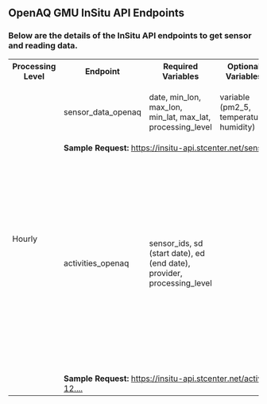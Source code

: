 ## OpenAQ GMU InSitu API Endpoints

### Below are the details of the InSitu API endpoints to get sensor and reading data.
<table>
  <tr>
    <th>Processing Level</th>
    <th>Endpoint</th>
    <th>Required Variables</th>
    <th>Optional Variables</th>
    <th>Default Values</th>
    <th>Constraints</th>
  </tr>

  <tr>
    <td rowspan="5">Hourly</td>
    <td>sensor_data_openaq</td>
    <td>date, min_lon, max_lon, min_lat, max_lat, processing_level</td>
    <td>variable (pm2_5, temperature, humidity)</td>
    <td>
      <ul>
        <li>variable: pm2_5</li>
        <li>provider: Clarity</li>
      </ul>
    </td>
    <td>No specific constraints</td>
  </tr>

  <tr>
    <td colspan="5"><strong>Sample Request:</strong> 
      <a href="https://insitu-api.stcenter.net/sensor_data_openaq?date=2024-01-12&variable=pm2_5&min_lon=-123.0&max_lon=-122.0&min_lat=37.0&max_lat=38.0&provider=Clarity&processing_level=hourly" target="_blank">
        https://insitu-api.stcenter.net/sensor_data_openaq?...
      </a>
    </td>
  </tr>

  <tr>
    <td>activities_openaq</td>
    <td>sensor_ids, sd (start date), ed (end date), provider, processing_level</td>
    <td></td>
    <td></td>
    <td>      
      <ul>
          <li>Maximum of 500 sensors allowed per request.</li>
          <li>An end date is mandatory for each request.</li>
          <li>The time span between the start date and end date must not exceed 7 days.</li>
      </ul></td>
  </tr>
    <tr>
    <td colspan="5"><strong>Sample Request:</strong>
      <a href="https://insitu-api.stcenter.net/activities_openaq?sd=2024-01-12&ed=2024-01-13&sensor_ids=2001417,4448663,2001466,2001397&provider=Clarity&processing_level=hourly" target="_blank">
        https://insitu-api.stcenter.net/activities_openaq?sd=2024-01-12....
      </a>
    </td>
  </tr>
</table>

